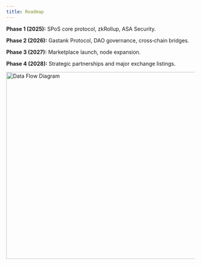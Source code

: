 ```yaml
---
title: Roadmap
---
```


**Phase 1 (2025):** SPoS core protocol, zkRollup, ASA Security. 

**Phase 2 (2026):** Gastank Protocol, DAO governance, cross‑chain bridges.  

**Phase 3 (2027):** Marketplace launch, node expansion.  

**Phase 4 (2028):** Strategic partnerships and major exchange listings.

<img src="/img/roadmap.png" alt="Data Flow Diagram" width="1000" height="500" />
